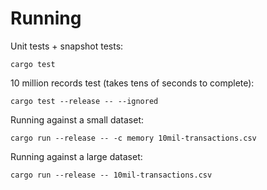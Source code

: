 
# Running

Unit tests + snapshot tests:

    cargo test

10 million records test (takes tens of seconds to complete):

    cargo test --release -- --ignored

Running against a small dataset:

    cargo run --release -- -c memory 10mil-transactions.csv

Running against a large dataset:

    cargo run --release -- 10mil-transactions.csv
